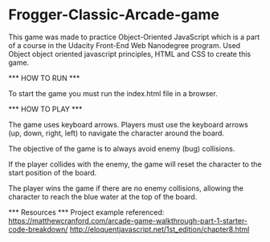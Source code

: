 Frogger-Classic-Arcade-game
===============================


This game was made to practice Object-Oriented JavaScript which is a part of a course in the Udacity Front-End Web Nanodegree program. Used Object object oriented javascript principles, HTML and CSS to create this game. 

*** HOW TO RUN ***

To start the game you must run the index.html file in a browser.

*** HOW TO PLAY ***

The game uses keyboard arrows. Players must use the keyboard arrows (up, down, right, left) to navigate the character around the board.

The objective of the game is to always avoid enemy (bug) collisions.

If the player collides with the enemy, the game will reset the character to the start position of the board.

The player wins the game if there are no enemy collisions, allowing the character to reach the blue water at the top of the board.



*** Resources *** Project example referenced: https://matthewcranford.com/arcade-game-walkthrough-part-1-starter-code-breakdown/ http://eloquentjavascript.net/1st_edition/chapter8.html
